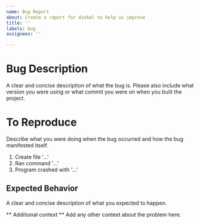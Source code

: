 ```yaml
---
name: Bug Report
about: Create a report for dinkel to help us improve
title: ''
labels: bug
assignees: ''

---
```


# Bug Description
A clear and concise description of what the bug is.
Please also include what version you were using or what commit you were on when you built the project.

# To Reproduce
Describe what you were doing when the bug occurred and how the bug manifested itself.
1. Create file '...'
2. Ran command '...'
3. Program crashed with '...'

## Expected Behavior
A clear and concise description of what you expected to happen.

** Additional context **
Add any other context about the problem here.
